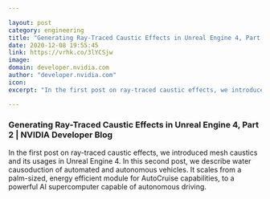 ```yaml
---

layout: post
category: engineering
title: "Generating Ray-Traced Caustic Effects in Unreal Engine 4, Part 2"
date: 2020-12-08 19:55:45
link: https://vrhk.co/3lYCSjw
image: 
domain: developer.nvidia.com
author: "developer.nvidia.com"
icon: 
excerpt: "In the first post on ray-traced caustic effects, we introduced mesh caustics and its usages in Unreal Engine 4. In this second post, we describe water causoduction of automated and autonomous vehicles. It scales from a palm-sized, energy efficient module for AutoCruise capabilities, to a powerful AI supercomputer capable of autonomous driving."

---
```


### Generating Ray-Traced Caustic Effects in Unreal Engine 4, Part 2 | NVIDIA Developer Blog

In the first post on ray-traced caustic effects, we introduced mesh caustics and its usages in Unreal Engine 4. In this second post, we describe water causoduction of automated and autonomous vehicles. It scales from a palm-sized, energy efficient module for AutoCruise capabilities, to a powerful AI supercomputer capable of autonomous driving.